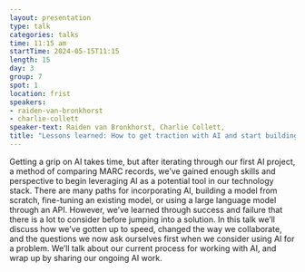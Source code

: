 ```yaml
---
layout: presentation
type: talk
categories: talks
time: 11:15 am
startTime: 2024-05-15T11:15
length: 15
day: 3
group: 7
spot: 1
location: frist
speakers:
- raiden-van-bronkhorst
- charlie-collett
speaker-text: Raiden van Bronkhorst, Charlie Collett, 
title: "Lessons learned: How to get traction with AI and start building"
---
```

Getting a grip on AI takes time, but after iterating through our first AI project, a method of comparing MARC records, we’ve gained enough skills and perspective to begin leveraging AI as a potential tool in our technology stack. There are many paths for incorporating AI, building a model from scratch, fine-tuning an existing model, or using a large language model through an API. However, we’ve learned through success and failure that there is a lot to consider before jumping into a solution. In this talk we’ll discuss how we’ve gotten up to speed, changed the way we collaborate, and the questions we now ask ourselves first when we consider using AI for a problem. We’ll talk about our current process for working with AI, and wrap up by sharing our ongoing AI work.
